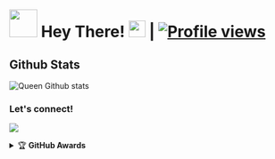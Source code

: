 # <img src="https://i.pinimg.com/originals/01/63/6c/01636c5434cd0462086620c60fdfec16.gif" width="50px"> Hey There! <img src="https://raw.githubusercontent.com/MartinHeinz/MartinHeinz/master/wave.gif" width="30px"> | [![Profile views](https://gpvc.arturio.dev/XXVASU)](https://github.com/XXVASU)



##   **Github Stats**
![Queen Github stats](https://github-readme-stats.vercel.app/api?username=XXVASU&show_icons=true&theme=tokyonight)

### Let's connect!
<p>
    <a href="https://t.me/VASUxD" target="blank"><img src="https://img.shields.io/badge/@VASUxD-30302f?style=flat&logo=telegram" /></a>
    </p>
<details>
    <summary>&#127942 <b>GitHub Awards</b></summary><br/>

![Github Trophy](https://github-profile-trophy.vercel.app/?username=XXVASU)

</details

